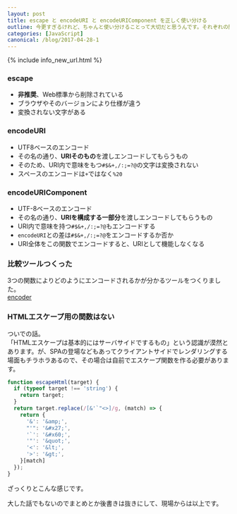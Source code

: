 ```yaml
---
layout: post
title: escape と encodeURI と encodeURIComponent を正しく使い分ける
outline: 今更すぎるけれど、ちゃんと使い分けることって大切だと思うんです。それぞれの関数の意味と役割を知り、正しく使い分けられるようになる機会は、今です。「あれ、どれ使えばいいんだっけ…」と忘れてしまった今。Just now😌💡
categories: [JavaScript]
canonical: /blog/2017-04-28-1
---
```


{% include info_new_url.html %}

### escape

* **非推奨**、Web標準から削除されている
* ブラウザやそのバージョンにより仕様が違う
* 変換されない文字がある



### encodeURI

* UTF8ベースのエンコード
* その名の通り、**URIそのもの**を渡しエンコードしてもらうもの
* そのため、URI内で意味をもつ`#$&+,/:;=?@`の文字は変換されない
* スペースのエンコードは`+`ではなく`%20`



### encodeURIComponent

* UTF-8ベースのエンコード
* その名の通り、**URIを構成する一部分**を渡しエンコードしてもらうもの
* URI内で意味を持つ`#$&+,/:;=?@`もエンコードする
* `encodeURI`との差は`#$&+,/:;=?@`をエンコードするか否か
* URI全体をこの関数でエンコードすると、URIとして機能しなくなる



### 比較ツールつくった

3つの関数によりどのようにエンコードされるかが分かるツールをつくりました。  
[encoder](https://aloerina01.github.io/encoder/)



### HTMLエスケープ用の関数はない

ついでの話。  
「HTMLエスケープは基本的にはサーバサイドでするもの」という認識が漠然とあります。が、SPAの登場などもあってクライアントサイドでレンダリングする場面もチラホラあるので、その場合は自前でエスケープ関数を作る必要があります。

```js
function escapeHtml(target) {
  if (typeof target !== 'string') {
    return target;
  }
  return target.replace(/[&'`"<>]/g, (match) => {
    return {
      '&': '&amp;',
      "'": '&#x27;',
      '`': '&#x60;',
      '"': '&quot;',
      '<': '&lt;',
      '>': '&gt;',
    }[match]
  });
}
```

ざっくりとこんな感じです。

大した話でもないのでまとめとか後書きは抜きにして、現場からは以上です。
